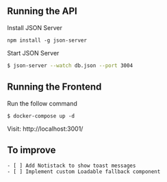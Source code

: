 ## Running the API

Install JSON Server 

```
npm install -g json-server
```

Start JSON Server

```bash
$ json-server --watch db.json --port 3004
```

## Running the Frontend

Run the follow command

```
$ docker-compose up -d
```

Visit: http://localhost:3001/

## To improve

```
- [ ] Add Notistack to show toast messages
- [ ] Implement custom Loadable fallback component
```
